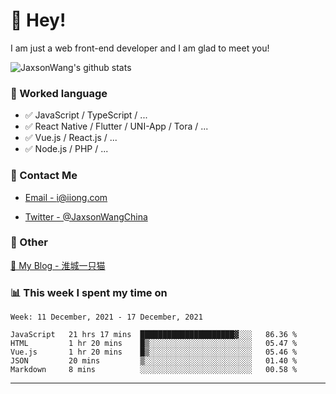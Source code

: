 # 👋 Hey!

I am just a web front-end developer and I am glad to meet you!

![JaxsonWang's github stats](https://github-readme-stats.vercel.app/api?username=JaxsonWang&&show_icons=true&&title_color=1abc9c&&icon_color=1abc9c)


### 📝 Worked language

- ✅ JavaScript / TypeScript / ...
- ✅ React Native / Flutter / UNI-App / Tora / ...
- ✅ Vue.js / React.js / ...
- ✅ Node.js / PHP / ...

### 📮 Contact Me

- [Email - i@iiong.com](mailto:i@iiong.com)

- [Twitter - @JaxsonWangChina](https://twitter.com/JaxsonWangChina)

### 🤪 Other

[📌 My Blog - 淮城一只猫](https://iiong.com)

### 📊 This week I spent my time on

<!--START_SECTION:waka-->
```text
Week: 11 December, 2021 - 17 December, 2021

JavaScript   21 hrs 17 mins  █████████████████████▓░░░   86.36 % 
HTML         1 hr 20 mins    █▒░░░░░░░░░░░░░░░░░░░░░░░   05.47 % 
Vue.js       1 hr 20 mins    █▒░░░░░░░░░░░░░░░░░░░░░░░   05.46 % 
JSON         20 mins         ▒░░░░░░░░░░░░░░░░░░░░░░░░   01.40 % 
Markdown     8 mins          ░░░░░░░░░░░░░░░░░░░░░░░░░   00.58 % 
```
<!--END_SECTION:waka-->

---
